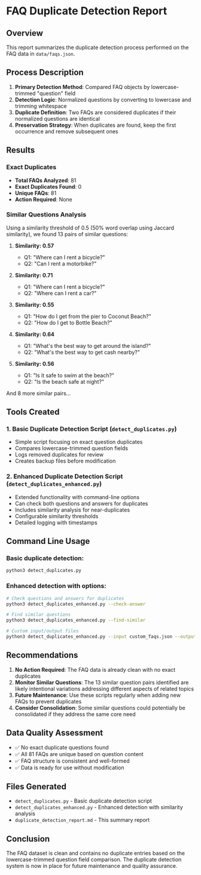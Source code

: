# FAQ Duplicate Detection Report

## Overview
This report summarizes the duplicate detection process performed on the FAQ data in `data/faqs.json`.

## Process Description
1. **Primary Detection Method**: Compared FAQ objects by lowercase-trimmed "question" field
2. **Detection Logic**: Normalized questions by converting to lowercase and trimming whitespace
3. **Duplicate Definition**: Two FAQs are considered duplicates if their normalized questions are identical
4. **Preservation Strategy**: When duplicates are found, keep the first occurrence and remove subsequent ones

## Results

### Exact Duplicates
- **Total FAQs Analyzed**: 81
- **Exact Duplicates Found**: 0
- **Unique FAQs**: 81
- **Action Required**: None

### Similar Questions Analysis
Using a similarity threshold of 0.5 (50% word overlap using Jaccard similarity), we found 13 pairs of similar questions:

1. **Similarity: 0.57**
   - Q1: "Where can I rent a bicycle?"
   - Q2: "Can I rent a motorbike?"

2. **Similarity: 0.71**
   - Q1: "Where can I rent a bicycle?"
   - Q2: "Where can I rent a car?"

3. **Similarity: 0.55**
   - Q1: "How do I get from the pier to Coconut Beach?"
   - Q2: "How do I get to Bottle Beach?"

4. **Similarity: 0.64**
   - Q1: "What's the best way to get around the island?"
   - Q2: "What's the best way to get cash nearby?"

5. **Similarity: 0.56**
   - Q1: "Is it safe to swim at the beach?"
   - Q2: "Is the beach safe at night?"

And 8 more similar pairs...

## Tools Created

### 1. Basic Duplicate Detection Script (`detect_duplicates.py`)
- Simple script focusing on exact question duplicates
- Compares lowercase-trimmed question fields
- Logs removed duplicates for review
- Creates backup files before modification

### 2. Enhanced Duplicate Detection Script (`detect_duplicates_enhanced.py`)
- Extended functionality with command-line options
- Can check both questions and answers for duplicates
- Includes similarity analysis for near-duplicates
- Configurable similarity thresholds
- Detailed logging with timestamps

## Command Line Usage

### Basic duplicate detection:
```bash
python3 detect_duplicates.py
```

### Enhanced detection with options:
```bash
# Check questions and answers for duplicates
python3 detect_duplicates_enhanced.py --check-answer

# Find similar questions
python3 detect_duplicates_enhanced.py --find-similar

# Custom input/output files
python3 detect_duplicates_enhanced.py --input custom_faqs.json --output clean_faqs.json
```

## Recommendations

1. **No Action Required**: The FAQ data is already clean with no exact duplicates
2. **Monitor Similar Questions**: The 13 similar question pairs identified are likely intentional variations addressing different aspects of related topics
3. **Future Maintenance**: Use these scripts regularly when adding new FAQs to prevent duplicates
4. **Consider Consolidation**: Some similar questions could potentially be consolidated if they address the same core need

## Data Quality Assessment
- ✅ No exact duplicate questions found
- ✅ All 81 FAQs are unique based on question content
- ✅ FAQ structure is consistent and well-formed
- ✅ Data is ready for use without modification

## Files Generated
- `detect_duplicates.py` - Basic duplicate detection script
- `detect_duplicates_enhanced.py` - Enhanced detection with similarity analysis
- `duplicate_detection_report.md` - This summary report

## Conclusion
The FAQ dataset is clean and contains no duplicate entries based on the lowercase-trimmed question field comparison. The duplicate detection system is now in place for future maintenance and quality assurance.
